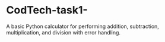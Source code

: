# CodTech-task1-
 A basic Python calculator for performing addition, subtraction, multiplication, and division with error handling.
